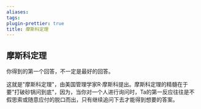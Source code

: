 ```yaml
---
aliases: 
tags: 
plugin-prettier: true
title: 摩斯科定理
---
```

## 摩斯科定理

你得到的第一个回答，不一定是最好的回答。

这就是"摩斯科定理"，由美国管理学家R·摩斯科提出。摩斯科定理的精髓在于要"打破砂锅问到底"，因为，当你对一个人进行询问时，Ta的第一反应往往是不假思索或随意应付的脱口而出，只有继续追问下去才能得到想要的答案。
